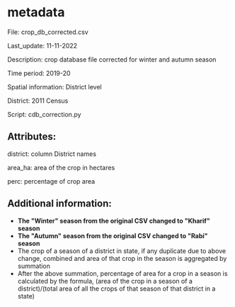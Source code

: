 # metadata
File: crop_db_corrected.csv

Last_update: 11-11-2022

Description: crop database file corrected for winter and autumn season

Time period: 2019-20

Spatial information: District level

District: 2011 Census

Script: cdb_correction.py

## Attributes:
district: column District names

area_ha: area of the crop in hectares

perc: percentage of crop area

## Additional information:
- **The "Winter" season from the original CSV changed to "Kharif" season**
- **The "Autumn" season from the original CSV changed to "Rabi" season**
- The crop of a season of a district in state, if any duplicate due to above change, combined and area of that crop in the season is aggregated by summation
- After the above summation, percentage of area for a crop in a season is calculated by the formula,
(area of the crop in a season of a district)/(total area of all the crops of that season of that district in a state)